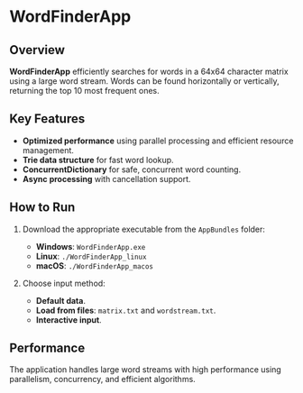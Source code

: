 # WordFinderApp

## Overview

**WordFinderApp** efficiently searches for words in a 64x64 character matrix using a large word stream. Words can be found horizontally or vertically, returning the top 10 most frequent ones.

## Key Features

- **Optimized performance** using parallel processing and efficient resource management.
- **Trie data structure** for fast word lookup.
- **ConcurrentDictionary** for safe, concurrent word counting.
- **Async processing** with cancellation support.

## How to Run

1. Download the appropriate executable from the `AppBundles` folder:
   - **Windows**: `WordFinderApp.exe`
   - **Linux**: `./WordFinderApp_linux`
   - **macOS**: `./WordFinderApp_macos`

2. Choose input method:
   - **Default data**.
   - **Load from files**: `matrix.txt` and `wordstream.txt`.
   - **Interactive input**.

## Performance

The application handles large word streams with high performance using parallelism, concurrency, and efficient algorithms.
